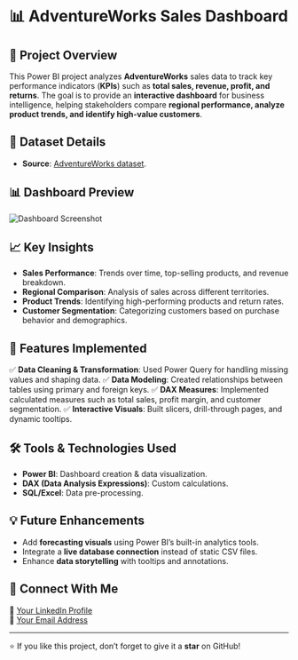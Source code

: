 # 📊 AdventureWorks Sales Dashboard

## 📌 Project Overview
This Power BI project analyzes **AdventureWorks** sales data to track key performance indicators (**KPIs**) such as **total sales, revenue, profit, and returns**. The goal is to provide an **interactive dashboard** for business intelligence, helping stakeholders compare **regional performance, analyze product trends, and identify high-value customers**.

## 🔗 Dataset Details
- **Source**: [AdventureWorks dataset](https://github.com/Akshay-552k4/AdventureWorks-BI-Report/tree/main/Data).

## 📊 Dashboard Preview
![Dashboard Screenshot](Screenshots/dashboard_preview.png)

## 📈 Key Insights
- **Sales Performance**: Trends over time, top-selling products, and revenue breakdown.
- **Regional Comparison**: Analysis of sales across different territories.
- **Product Trends**: Identifying high-performing products and return rates.
- **Customer Segmentation**: Categorizing customers based on purchase behavior and demographics.

## 🚀 Features Implemented
✅ **Data Cleaning & Transformation**: Used Power Query for handling missing values and shaping data.
✅ **Data Modeling**: Created relationships between tables using primary and foreign keys.
✅ **DAX Measures**: Implemented calculated measures such as total sales, profit margin, and customer segmentation.
✅ **Interactive Visuals**: Built slicers, drill-through pages, and dynamic tooltips.

## 🛠️ Tools & Technologies Used
- **Power BI**: Dashboard creation & data visualization.
- **DAX (Data Analysis Expressions)**: Custom calculations.
- **SQL/Excel**: Data pre-processing.

## 💡 Future Enhancements
- Add **forecasting visuals** using Power BI’s built-in analytics tools.
- Integrate a **live database connection** instead of static CSV files.
- Enhance **data storytelling** with tooltips and annotations.

## 🤝 Connect With Me
🔗 [Your LinkedIn Profile](www.linkedin.com/in/akshay-data)  
📧 [Your Email Address](akshay552k4@gmail.com)  

---

⭐ If you like this project, don’t forget to give it a **star** on GitHub!
